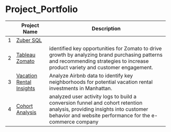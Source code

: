 # Project_Portfolio

|   | Project Name         | Description          |           
|---|----------------------|--------------------------|
| 1 | [Zuber SQL](https://github.com/cullenmccutcheon/Project_Portfolio/tree/main/SQL%20Zuber%20Queries)|   |
| 2 | [Tableau Zomato](https://github.com/cullenmccutcheon/Project_Portfolio/tree/main/Tableau%20Zomato%20Customer%20Segmentation%20and%20Sales%20Analysis)|identified key opportunities for Zomato to drive growth by analyzing brand purchasing patterns and recommending strategies to increase product variety and customer engagement.|
| 3 | [Vacation Rental Insights](https://github.com/cullenmccutcheon/Project_Portfolio/tree/main/Manhattan%20Airbnb%20Property%20Analysis)    | Analyze Airbnb data to identify key neighborhoods for potential vacation rental investments in Manhattan.|
| 4 | [Cohort Analysis](https://github.com/cullenmccutcheon/Project_Portfolio/tree/main/E-Commerce%20User%20Analytics%20Google%20Sheet)    |analyzed user activity logs to build a conversion funnel and cohort retention analysis, providing insights into customer behavior and website performance for the e-commerce company|
